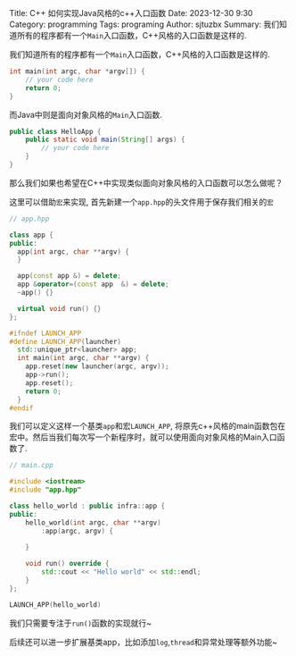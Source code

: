 Title: C++ 如何实现Java风格的c++入口函数
Date: 2023-12-30 9:30
Category: programming
Tags: programing
Author: sjtuzbx
Summary: 我们知道所有的程序都有一个`Main`入口函数，C++风格的入口函数是这样的.

我们知道所有的程序都有一个`Main`入口函数，C++风格的入口函数是这样的.

```c++
int main(int argc, char *argv[]) {
    // your code here
    return 0;
}
```

而Java中则是面向对象风格的`Main`入口函数.
```java
public class HelloApp {
    public static void main(String[] args) {
        // your code here 
    }
}
```

那么我们如果也希望在C++中实现类似面向对象风格的入口函数可以怎么做呢？

这里可以借助`宏`来实现, 首先新建一个`app.hpp`的头文件用于保存我们相关的`宏`

```c++
// app.hpp

class app {
public:
  app(int argc, char **argv) {
  }

  app(const app &) = delete;
  app &operator=(const app  &) = delete;
  ~app() {}

  virtual void run() {}
};

#ifndef LAUNCH_APP
#define LAUNCH_APP(launcher)                                                   \
  std::unique_ptr<launcher> app;                                               \
  int main(int argc, char **argv) {                                            \
    app.reset(new launcher(argc, argv));                                       \
    app->run();                                                                \
    app.reset();                                                               \
    return 0;                                                                  \
  }
#endif
```

我们可以定义这样一个基类`app`和宏`LAUNCH_APP`, 将原先c++风格的main函数包在宏中。然后当我们每次写一个新程序时，就可以使用面向对象风格的Main入口函数了.

```c++
// main.cpp

#include <iostream>
#include "app.hpp"

class hello_world : public infra::app {
public:
    hello_world(int argc, char **argv)
        :app(argc, argv) {
    
    }

    void run() override {
        std::cout << "Hello world" << std::endl;
    }
};

LAUNCH_APP(hello_world)
```

我们只需要专注于`run()`函数的实现就行~

后续还可以进一步扩展基类app，比如添加`log`,`thread`和异常处理等额外功能~

